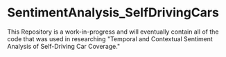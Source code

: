 # SentimentAnalysis_SelfDrivingCars
This Repository is a work-in-progress and will eventually contain all of the code that was used in researching "Temporal and Contextual Sentiment Analysis of Self-Driving Car Coverage."
